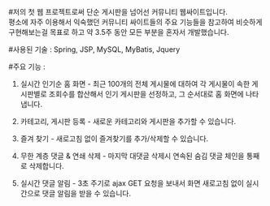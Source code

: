 #저의 첫 웹 프로젝트로써 단순 게시판을 넘어선 커뮤니티 웹싸이트입니다.  
평소에 자주 이용해서 익숙했던 커뮤니티 싸이트들의 주요 기능들을 참고하여
비슷하게 구현해보는걸 목표로 하고 약 3.5주 동안 모든 부분을 혼자서 개발했습니다.

#사용된 기술 : Spring, JSP, MySQL, MyBatis, Jquery

#주요 기능 :  

1. 실시간 인기순 홈 화면 - 
최근 100개의 전체 게시물에 대하여 각 게시물이 속한 게시판별로 조회수를 합산해서 인기 게시판을 선정하고, 그 순서대로 홈 화면에 나타냅니다.

2. 카테고리, 게시판 등록 - 
새로운 카테고리와 게시판을 추가할 수 있습니다.

3. 즐겨 찾기 - 
새로고침 없이 즐겨찾기를 추가/삭제할 수 있습니다.

4. 무한 계층 댓글 & 연쇄 삭제 - 
마지막 대댓글 삭제시 연속된 숨김 댓글 체인을 통째로 삭제합니다.

5. 실시간 댓글 알림 - 
3초 주기로 ajax GET 요청을 보내서 화면 새로고침 없이 실시간으로 댓글 알림을 받을 수 있습니다.
